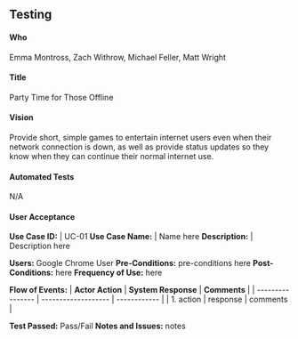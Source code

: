 ## Testing

#### Who
Emma Montross, Zach Withrow, Michael Feller, Matt Wright

#### Title 
Party Time for Those Offline

#### Vision
Provide short, simple games to entertain internet users even when their network connection is down, as well as provide status updates so they know when they can continue their normal internet use.

#### Automated Tests
N/A

#### User Acceptance 
**Use Case ID:** | UC-01
**Use Case Name:** | Name here
**Description:** | Description here 

**Users:** Google Chrome User 
**Pre-Conditions:** pre-conditions here
**Post-Conditions:** here 
**Frequency of Use:** here

**Flow of Events:** 
| **Actor Action** | **System Response** | **Comments** |
| ---------------- | ------------------- | ------------ |
| 1. action | response | comments |

**Test Passed:** Pass/Fail
**Notes and Issues:** notes 
